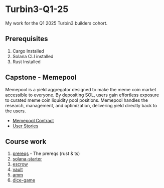 # Turbin3-Q1-25
My work for the Q1 2025 Turbin3 builders cohort.

## Prerequisites
1. Cargo Installed
2. Solana CLI installed
3. Rust Installed

## Capstone - Memepool
Memepool is a yield aggregator designed to make the meme coin market accessible to everyone. By depositing SOL, users gain effortless exposure to curated meme coin liquidity pool positions. Memepool handles the research, management, and optimization, delivering yield directly back to the users.
- [Memepool Contract](https://github.com/suite/memepool.git)
- [User Stories](https://docs.google.com/document/d/1HBy0QXC6gkG0PM1P_FpaIlNVbyiZAzx89kV5sJg0AfA/edit?usp=sharing)

## Course work
1. [prereqs](https://github.com/suite/TURBIN3.git) - The prereqs (rust & ts)
2. [solana-starter](https://github.com/suite/solana-starter.git)
3. [escrow](https://github.com/suite/escrow.git)
4. [vault](https://github.com/suite/vault.git)
5. [amm](https://github.com/suite/amm.git)
6. [dice-game](https://github.com/suite/dice-game.git)